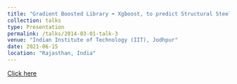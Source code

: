 ```yaml
---
title: "Gradient Boosted Library ➡️ Xgboost, to predict Structural Steel-columns 🏛️ Fire-Resistance 🔥"
collection: talks
type: Presentation
permalink: /talks/2014-03-01-talk-3
venue: "Indian Institute of Technology (IIT), Jodhpur"
date: 2021-06-15
location: "Rajasthan, India"
---
```

[Click here](https://drive.google.com/file/d/1LgYYoUYW7YKkEi1EOdnP5Q4wC5m6K8ZQ/view?usp=share_link)

